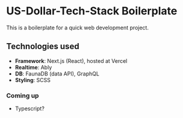 # US-Dollar-Tech-Stack Boilerplate

This is a boilerplate for a quick web development project.

## Technologies used

- **Framework**: Next.js (React), hosted at Vercel
- **Realtime**: Ably
- **DB**: FaunaDB (data API), GraphQL
- **Styling**: SCSS

### Coming up

- Typescript?
